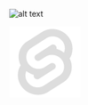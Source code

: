 ![alt text](https://cdn.searchenginejournal.com/wp-content/uploads/2022/06/image-search-1600-x-840-px-62c6dc4ff1eee-sej.png)

![alt text](https://github.com/rej1nr/rej1nr.github.io/blob/main/favicon.png?raw=true)
